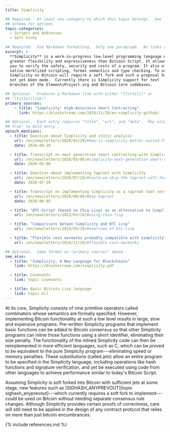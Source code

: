 ```yaml
---
title: Simplicity

## Required.  At least one category to which this topic belongs.  See
## schema for options
topic-categories:
  - Scripts and Addresses
  - Soft Forks

## Required.  Use Markdown formatting.  Only one paragraph.  No links allowed.
excerpt: >
  **Simplicity** is a work-in-progress low-level programming language with
  greater flexibility and expressiveness than Bitcoin Script. It allows
  you to verify the safety, security and costs of a program. It also offers
  native merklized scripting, formal semantics and type checking. To use
  Simplicity on Bitcoin will require a soft fork and such a proposal has
  not yet been made.  Currently there is Simplicity support for test
  branches of the ElementsProject.org and Bitcoin Core codebases.

## Optional.  Produces a Markdown link with either "[title][]" or
## "[title](link)"
primary_sources:
    - title: "Simplicity: High-Assurance Smart Contracting"
      link: https://blockstream.com/2018/11/28/en-simplicity-github/

## Optional.  Each entry requires "title", "url", and "date".  May also use "feature:
## true" to bold entry
optech_mentions:
  - title: Question about Simplicity and static analysis
    url: /en/newsletters/2020/04/29/#how-is-simplicity-better-suited-for-static-analysis-compared-to-script
    date: 2020-04-29

  - title: Transcript on next generation smart contracting with Simplicity
    url: /en/newsletters/2020/05/06/#simplicity-next-generation-smart-contracting
    date: 2020-05-06

  - title: Question about implementing taproot with Simplicity
    url: /en/newsletters/2020/07/29/#could-we-skip-the-taproot-soft-fork-and-instead-use-simplicity-to-write-the-equivalent-of-taproot-scripts
    date: 2020-07-29

  - title: Transcript on implementing Simplicity as a taproot leaf version
    url: /en/newsletters/2020/08/05/#bip-taproot
    date: 2020-08-05

  - title: "BTC-Script (based on Chia Lisp) as an alternative to Simplicity"
    url: /en/newsletters/2022/03/16/#using-chia-lisp

  - title: "Comparisons betwen Simplicity and BTC Lisp"
    url: /en/newsletters/2024/03/20/#overview-of-btc-lisp

  - title: "Flexible coin earmarks probably compatible with Simplicity"
    url: /en/newsletters/2024/11/29/#flexible-coin-earmarks

## Optional.  Same format as "primary_sources" above
see_also:
  - title: "Simplicity: A New Language for Blockchains"
    link: https://blockstream.com/simplicity.pdf

  - title: Covenants
    link: topic covenants

  - title: Basic Bitcoin Lisp language
    link: topic bll
---
```

At its core, Simplicity consists of nine primitive operators called
combinators whose semantics are formally specified. However,
implementing Bitcoin functionality at such a low level results in
large, slow and expensive programs.  Pre-written Simplicity programs
that implement basic functions can be added to Bitcoin consensus so
that other Simplicity programs can inline those functions using a
short identifier, eliminating their size penalty.  The functionality
of the inlined Simplicity code can then be reimplemented in more
efficient languages, such as C, which can be proved to be equivalent
to the pure Simplicity program---eliminating speed or memory
penalties.  These substitutions (called *jets*) allow an entire
program to be specified in the Simplicity language, including
operations like hash functions and signature verification, and yet
be executed using code from other languages to achieve performance
similar to today's Bitcoin Script.

Assuming Simplicity is soft forked into Bitcoin with sufficient jets
at some stage, new features such as [SIGHASH_ANYPREVOUT][topic
sighash_anyprevout]---which currently requires a soft fork to
implement---could be used on Bitcoin without needing separate
consensus rule changes.  Although Simplicity provides certain proofs of
correctness, care will still need to be applied in the design of any
contract protocol that relies on more than just bitcoin encumbrances.

{% include references.md %}
